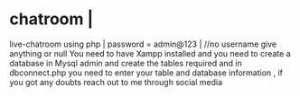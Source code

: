 # chatroom |
live-chatroom using php |
password = admin@123 |
//no username give anything or null
You need to have Xampp installed and you need to create a database in Mysql admin and create the tables required and in dbconnect.php you need to enter your table and database information , if you got any doubts reach out to me through social media  
